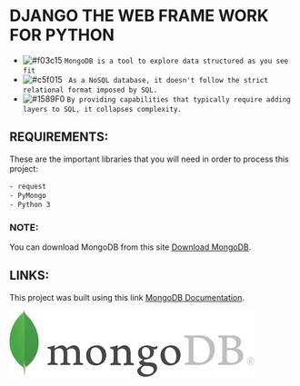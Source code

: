 # DJANGO THE WEB FRAME WORK FOR PYTHON
- ![#f03c15](https://placehold.it/15/f03c15/000000?text=+) `MongoDB is a tool to explore data structured as you see fit`
- ![#c5f015](https://placehold.it/15/c5f015/000000?text=+) ` As a NoSQL database, it doesn't follow the strict relational format imposed by SQL.`
- ![#1589F0](https://placehold.it/15/1589F0/000000?text=+) `By providing capabilities that typically require adding layers to SQL, it collapses complexity.`

## REQUIREMENTS:

These are the important libraries that you will need in order to process this project:

```
- request
- PyMongo
- Python 3
```
    
### NOTE:

You can download MongoDB from this site [Download MongoDB](https://www.mongodb.com/download-center).

## LINKS:

This project was built using this link [MongoDB Documentation](http://api.mongodb.com/python/current/tutorial.html).


![](download.png)